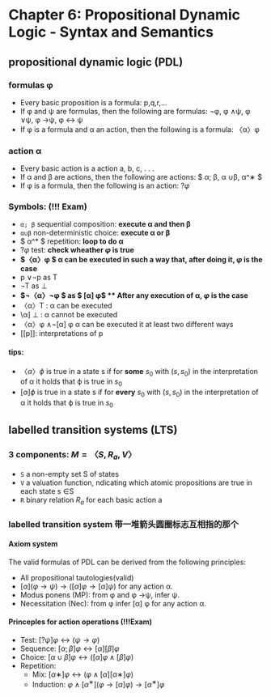 # Chapter 6:  Propositional Dynamic Logic - Syntax and Semantics

## propositional dynamic logic (PDL)

### formulas φ
+ Every basic proposition is a formula: p,q,r,...
+ If φ and ψ are formulas, then the following are formulas: ¬φ, φ ∧ψ, φ ∨ψ, φ →ψ, φ ↔ ψ
+ If φ is a formula and α an action, then the following is a formula:
〈α〉φ

### action α
+ Every basic action is a action
a, b, c, . . .
+ If α and β are actions, then the following are actions:
$ α; β, α ∪β, α^∗ $
+ If φ is a formula, then the following is an action: $?\varphi$ 

### Symbols: (!!! Exam)
+ ```α; β```  sequential composition: **execute α and then β**
+ ```α∪β``` non-deterministic choice: **execute α or β**
+ $ α^* $ repetition: **loop to do α**
+ $?\varphi$ test: **check wheather $\varphi$ is true**
+ **$〈α〉φ $ α can be executed in such a way that, after doing it, $\varphi$ is the case** 
+  p ∨¬p as T
+  ¬T as ⊥
+  **$¬〈α〉¬φ $ as $ [α] φ$ ** After any execution of α, $\varphi$ is the case**
+ 〈α〉T : α can be executed
+ \α] ⊥ : α cannot be executed
+ 〈α〉φ ∧¬[α] φ 
  α can be executed it at least two different ways
+ [\[p]]: interpretations of p
#### tips:
+ $〈\alpha〉ϕ$ is true in a state s if for **some** $s_0$ with $(s, s_0)$ in the interpretation of α it holds that ϕ is true in $s_0$
+ $[α]ϕ$ is true in a state s if for **every** $s_0$ with $(s, s_0)$ in the interpretation of α it holds that ϕ is true in $s_0$

## labelled transition systems (LTS)
### 3 components: $M = 〈S,R_a,V〉$
+ ```S``` a non-empty set S of states
+ ```V``` a valuation function, ndicating which atomic propositions are true in each state s ∈S
+ ```R``` binary relation $R_a$ for each basic action a

### labelled transition system 带一堆箭头圆圈标志互相指的那个
#### Axiom system
The valid formulas of PDL can be derived from the following principles:
+ All propositional tautologies(valid)
+ $[α] (φ →ψ) →([α] φ →[α] ψ)$ for any action α.
+ Modus ponens (MP): from φ and φ →ψ, infer ψ.
+ Necessitation (Nec): from φ infer [α] φ for any action α.

#### Princeples for action operations (!!!Exam)
+ Test: $[?ψ] φ ↔(ψ →φ)$
+ Sequence: $[α; β] φ ↔[α] [β] φ$
+ Choice: $[α ∪β] φ ↔([α] φ ∧[β] φ)$
+ Repetition: 
  + Mix: $[α∗] φ ↔(φ ∧[α] [α∗] φ)$
  + Induction: $φ ∧[α^∗] (φ →[α] φ)→[α^∗] φ$